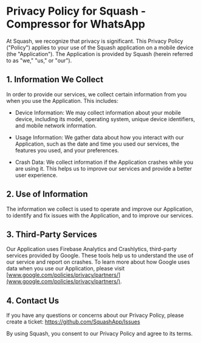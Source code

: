 # Privacy Policy for Squash - Compressor for WhatsApp

At Squash, we recognize that privacy is significant. This Privacy Policy ("Policy") applies to your use of the Squash application on a mobile device (the "Application"). The Application is provided by Squash (herein referred to as "we," "us," or "our").

## 1. Information We Collect

In order to provide our services, we collect certain information from you when you use the Application. This includes:

- Device Information: We may collect information about your mobile device, including its model, operating system, unique device identifiers, and mobile network information.

- Usage Information: We gather data about how you interact with our Application, such as the date and time you used our services, the features you used, and your preferences.

- Crash Data: We collect information if the Application crashes while you are using it. This helps us to improve our services and provide a better user experience.

## 2. Use of Information

The information we collect is used to operate and improve our Application, to identify and fix issues with the Application, and to improve our services.

## 3. Third-Party Services

Our Application uses Firebase Analytics and Crashlytics, third-party services provided by Google. These tools help us to understand the use of our service and report on crashes. To learn more about how Google uses data when you use our Application, please visit [www.google.com/policies/privacy/partners/](www.google.com/policies/privacy/partners/).

## 4. Contact Us

If you have any questions or concerns about our Privacy Policy, please create a ticket: https://github.com/SquashApp/Issues

By using Squash, you consent to our Privacy Policy and agree to its terms.
